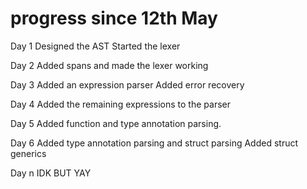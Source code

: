 # progress since 12th May

Day 1
Designed the AST
Started the lexer

Day 2
Added spans and made the lexer working

Day 3
Added an expression parser
Added error recovery

Day 4
Added the remaining expressions to the parser

Day 5
Added function and type annotation parsing.

Day 6
Added type annotation parsing and struct parsing
Added struct generics

Day n
IDK BUT YAY
